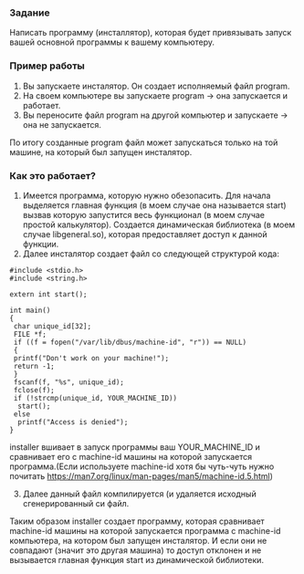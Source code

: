 ### Задание

Написать программу (инсталлятор), которая будет привязывать запуск вашей основной программы к вашему компьютеру.

### Пример работы

1. Вы запускаете инсталятор. Он создает исполняемый файл program.
2. На своем компьютере вы запускаете program -> она запускается и работает.
3. Вы переносите файл program на другой компьютер и запускаете -> она не запускается.

По итогу созданные program файл может запускаться только на той машине, на который был запущен инсталятор.

### Как это работает?

1. Имеется программа, которую нужно обезопасить. Для начала выделяется главная функция (в моем случае она называется start) вызвав которую запустится весь функционал (в моем случае простой калькулятор). Создается динамическая библиотека (в моем случае libgeneral.so), которая предоставляет доступ к данной функции.
2. Далее инсталятор создает файл со следующей структурой кода:

```
#include <stdio.h> 									
#include <string.h> 								

extern int start();					

int main() 											
{													
 char unique_id[32];
 FILE *f; 
 if ((f = fopen("/var/lib/dbus/machine-id", "r")) == NULL)
 {													
 printf("Don't work on your machine!");			
 return -1;												
 }													
 fscanf(f, "%s", unique_id);						
 fclose(f);											
 if (!strcmp(unique_id, YOUR_MACHINE_ID)) 						
  start();										
 else												
  printf("Access is denied");						
}	
```
installer вшивает в запуск программы ваш YOUR_MACHINE_ID и сравнивает его с machine-id машины на которой запускается программа.(Если используете machine-id хотя бы чуть-чуть нужно почитать https://man7.org/linux/man-pages/man5/machine-id.5.html)

3. Далее данный файл компилируется (и удаляется исходный сгенерированный си файл.

Таким образом installer создает программу, которая сравнивает machine-id машины на которой запускается программа с machine-id компьютера, на котором был запущен инсталятор. И если они не совпадают (значит это другая машина) то доступ отклонен и не вызывается главная функция start из динамической библиотеки.
